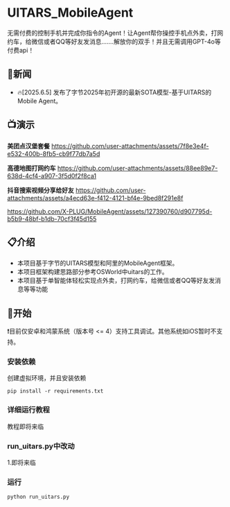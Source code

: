 # UITARS_MobileAgent
无需付费的控制手机并完成你指令的Agent！让Agent帮你操控手机点外卖，打网约车，给微信或者QQ等好友发消息.......解放你的双手！并且无需调用GPT-4o等付费api！

## 📢新闻
* 🔥[2025.6.5] 发布了字节2025年初开源的最新SOTA模型-基于UITARS的Mobile Agent。

## 📺演示
**美团点汉堡套餐**
https://github.com/user-attachments/assets/7f8e3e4f-e532-400b-8fb5-cb9f77db7a5d

**高德地图打网约车**
https://github.com/user-attachments/assets/88ee89e7-638d-4cf4-a907-3f5d0f2f8ca1

**抖音搜索视频分享给好友**
https://github.com/user-attachments/assets/a4ecd63e-f412-4121-bf4e-9bed8f291e8f

https://github.com/X-PLUG/MobileAgent/assets/127390760/d907795d-b5b9-48bf-b1db-70cf3f45d155

## 📋介绍

* 本项目基于字节的UITARS模型和阿里的MobileAgent框架。
* 本项目框架构建思路部分参考OSWorld中uitars的工作。
* 本项目基于单智能体轻松实现点外卖，打网约车，给微信或者QQ等好友发消息等等功能

## 🔧开始

❗目前仅安卓和鸿蒙系统（版本号 <= 4）支持工具调试。其他系统如iOS暂时不支持。

### 安装依赖
创建虚拟环境，并且安装依赖
```
pip install -r requirements.txt
```

### 详细运行教程

教程即将来临

### run_uitars.py中改动

1.即将来临

### 运行
```
python run_uitars.py
```

